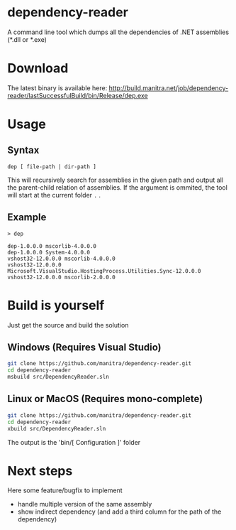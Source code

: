 # dependency-reader
A command line tool which dumps all the dependencies of .NET assemblies (*.dll or *.exe)

# Download

The latest binary is available here:
http://build.manitra.net/job/dependency-reader/lastSuccessfulBuild/bin/Release/dep.exe

# Usage

## Syntax

```
dep [ file-path | dir-path ]
```

This will recursively search for assemblies in the given path and output all the parent-child relation of assemblies.
If the argument is ommited, the tool will start at the current folder `.` .

## Example

```
> dep

dep-1.0.0.0 mscorlib-4.0.0.0
dep-1.0.0.0 System-4.0.0.0
vshost32-12.0.0.0 mscorlib-4.0.0.0
vshost32-12.0.0.0 Microsoft.VisualStudio.HostingProcess.Utilities.Sync-12.0.0.0
vshost32-12.0.0.0 mscorlib-2.0.0.0
```

# Build is yourself

Just get the source and build the solution

## Windows (Requires Visual Studio)

```bash
git clone https://github.com/manitra/dependency-reader.git
cd dependency-reader
msbuild src/DependencyReader.sln
```

## Linux or MacOS (Requires mono-complete)

```bash
git clone https://github.com/manitra/dependency-reader.git
cd dependency-reader
xbuild src/DependencyReader.sln
```


The output is the 'bin/[ Configuration ]' folder

# Next steps

Here some feature/bugfix to implement

- handle multiple version of the same assembly
- show indirect dependency (and add a third column for the path of the dependency)